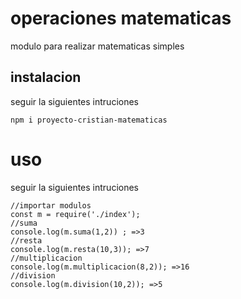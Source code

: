 # operaciones matematicas

modulo para realizar matematicas simples

## instalacion
seguir la siguientes intruciones
```
npm i proyecto-cristian-matematicas
```

# uso
seguir la siguientes intruciones

```
//importar modulos
const m = require('./index');
//suma
console.log(m.suma(1,2)) ; =>3
//resta
console.log(m.resta(10,3)); =>7
//multiplicacion
console.log(m.multiplicacion(8,2)); =>16
//division
console.log(m.division(10,2)); =>5
```

